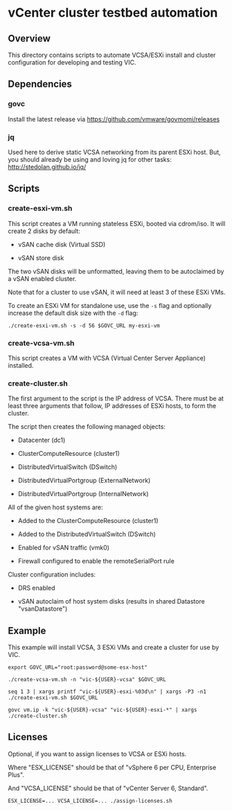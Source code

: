 # vCenter cluster testbed automation

## Overview

This directory contains scripts to automate VCSA/ESXi install and cluster configuration for developing and testing VIC.

## Dependencies

### govc

Install the latest release via https://github.com/vmware/govmomi/releases

### jq

Used here to derive static VCSA networking from its parent ESXi host.
But, you should already be using and loving jq for other tasks: http://stedolan.github.io/jq/

## Scripts

### create-esxi-vm.sh

This script creates a VM running stateless ESXi, booted via cdrom/iso.
It will create 2 disks by default:

* vSAN cache disk (Virtual SSD)

* vSAN store disk

The two vSAN disks will be unformatted, leaving them to be autoclaimed
by a vSAN enabled cluster.

Note that for a cluster to use vSAN, it will need at least 3 of these
ESXi VMs.

To create an ESXi VM for standalone use, use the `-s` flag and optionally increase the default disk size with the `-d`
flag:

```
./create-esxi-vm.sh -s -d 56 $GOVC_URL my-esxi-vm
```

### create-vcsa-vm.sh

This script creates a VM with VCSA (Virtual Center Server Appliance)
installed.

### create-cluster.sh

The first argument to the script is the IP address of VCSA.
There must be at least three arguments that follow, IP addresses of
ESXi hosts, to form the cluster.

The script then creates the following managed objects:

* Datacenter (dc1)

* ClusterComputeResource (cluster1)

* DistributedVirtualSwitch (DSwitch)

* DistributedVirtualPortgroup (ExternalNetwork)

* DistributedVirtualPortgroup (InternalNetwork)

All of the given host systems are:

* Added to the ClusterComputeResource (cluster1)

* Added to the DistributedVirtualSwitch (DSwitch)

* Enabled for vSAN traffic (vmk0)

* Firewall configured to enable the remoteSerialPort rule

Cluster configuration includes:

* DRS enabled

* vSAN autoclaim of host system disks (results in shared Datastore "vsanDatastore")

## Example

This example will install VCSA, 3 ESXi VMs and create a cluster for
use by VIC.

```
export GOVC_URL="root:password@some-esx-host"

./create-vcsa-vm.sh -n "vic-${USER}-vcsa" $GOVC_URL

seq 1 3 | xargs printf "vic-${USER}-esxi-%03d\n" | xargs -P3 -n1 ./create-esxi-vm.sh $GOVC_URL

govc vm.ip -k "vic-${USER}-vcsa" "vic-${USER}-esxi-*" | xargs ./create-cluster.sh
```

## Licenses

Optional, if you want to assign licenses to VCSA or ESXi hosts.

Where "ESX_LICENSE" should be that of "vSphere 6 per CPU, Enterprise Plus".

And "VCSA_LICENSE" should be that of "vCenter Server 6, Standard".

```
ESX_LICENSE=... VCSA_LICENSE=... ./assign-licenses.sh
```
